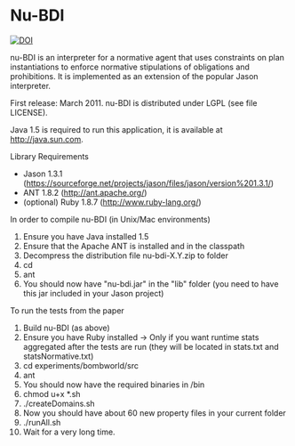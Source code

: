 # Nu-BDI

[![DOI](https://zenodo.org/badge/83712456.svg)](https://zenodo.org/badge/latestdoi/83712456)

nu-BDI is an interpreter for a normative agent that uses constraints
on plan instantiations to enforce normative stipulations of obligations
and prohibitions. It is implemented as an extension of the popular
Jason interpreter. 

First release: March 2011.
nu-BDI is distributed under LGPL (see file LICENSE).

Java 1.5 is required to run this application, it is available 
at http://java.sun.com.

Library Requirements

- Jason 1.3.1 (https://sourceforge.net/projects/jason/files/jason/version%201.3.1/)
- ANT 1.8.2 (http://ant.apache.org/)
- (optional) Ruby 1.8.7 (http://www.ruby-lang.org/)

In order to compile nu-BDI (in Unix/Mac environments)

1. Ensure you have Java installed 1.5
2. Ensure that the Apache ANT is installed and in the classpath
3. Decompress the distribution file nu-bdi-X.Y.zip to folder <nu-BDI>
4. cd <nu-BDI>
5. ant
6. You should now have "nu-bdi.jar" in the "lib" folder (you need to have this jar included in your Jason project)

To run the tests from the paper

1. Build nu-BDI (as above)
2. Ensure you have Ruby installed 
  -> Only if you want runtime stats aggregated after the tests are run 
     (they will be located in stats.txt and statsNormative.txt)
3. cd experiments/bombworld/src
4. ant
5. You should now have the required binaries in <nu-bdi>/bin
6. chmod u+x *.sh
7. ./createDomains.sh
8. Now you should have about 60 new property files in your current folder
9. ./runAll.sh
10. Wait for a very long time.